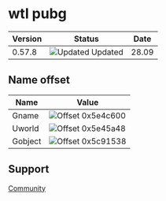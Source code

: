 # wtl pubg

| Version   | Status                                           | Date       |
| --------- | ------------------------------------------------ | ---------- |
| 0.57.8    | ![Updated](https://via.placeholder.com/10/228B22?text=+) Updated | 28.09      |

## Name offset

| Name      | Value                                    |
| --------- | ---------------------------------------- |
| Gname     | ![Offset](https://via.placeholder.com/10/228B22?text=+) 0x5e4c600 |
| Uworld    | ![Offset](https://via.placeholder.com/10/228B22?text=+) 0x5e45a48 |
| Gobject   | ![Offset](https://via.placeholder.com/10/228B22?text=+) 0x5c91538 |

## Support

[Community](https://discord.gg/xCESP5p53)
